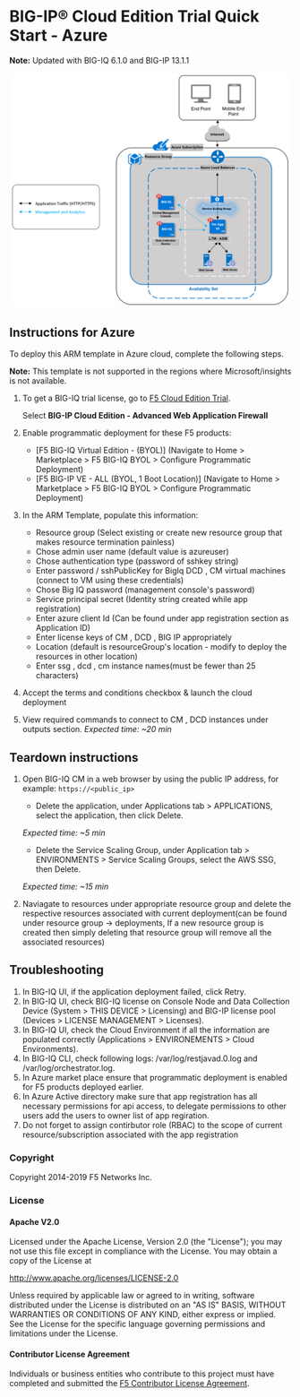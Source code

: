 BIG-IP® Cloud Edition Trial Quick Start - Azure
===============================================

**Note:** Updated with BIG-IQ 6.1.0 and BIG-IP 13.1.1

![Deployment Diagram](../images/azure-ssg-example-in-cloud.png)

Instructions for Azure
----------------------

To deploy this ARM template in Azure cloud, complete the following steps.

**Note:** This template is not supported in the regions where Microsoft/insights is not available.

1. To get a BIG-IQ trial license, go to [F5 Cloud Edition Trial](https://f5.com/products/trials/product-trials).

   Select **BIG-IP Cloud Edition - Advanced Web Application Firewall**

2. Enable programmatic deployment for these F5 products:
   * [F5 BIG-IQ Virtual Edition - (BYOL)]
        (Navigate to Home > Marketplace > F5 BIG-IQ BYOL > Configure Programmatic Deployment)
   * [F5 BIG-IP VE - ALL (BYOL, 1 Boot Location)]
        (Navigate to Home > Marketplace > F5 BIG-IQ BYOL > Configure Programmatic Deployment)

4. In the ARM Template, populate this information:

   * Resource group (Select existing or create new resource group that makes resource termination painless)
   * Chose admin user name (default value is azureuser)
   * Chose authentication type (password of sshkey string)
   * Enter password / sshPublicKey for BigIq DCD , CM virtual machines (connect to VM using these credentials)
   * Chose Big IQ password (management console's password)
   * Service principal secret (Identity string created while app registration)
   * Enter azure client Id (Can be found under app registration section as Application ID)
   * Enter license keys of CM , DCD , BIG IP appropriately 
   * Location (default is resourceGroup's location - modify to deploy the resources in other location)
   * Enter ssg , dcd , cm instance names(must be fewer than 25 characters)

5. Accept the terms and conditions checkbox & launch the cloud deployment 

6. View required commands to connect to CM , DCD instances under outputs section.
   *Expected time: ~20 min*

Teardown instructions
---------------------

1. Open BIG-IQ CM in a web browser by using the public IP address, for example: ``https://<public_ip>``

   * Delete the application, under Applications tab > APPLICATIONS, select the application, then click Delete.

   *Expected time: ~5 min*

   * Delete the Service Scaling Group, under Application tab > ENVIRONMENTS > Service Scaling Groups, select the AWS SSG, then Delete.

   *Expected time: ~15 min*

2. Naviagate to resources under appropriate resource group and delete the respective resources associated with current deployment(can be found under resource group -> deployments, If a new resource group is created then simply deleting that resource group will remove all the associated resources)

Troubleshooting
---------------
1.  In BIG-IQ UI, if the application deployment failed, click Retry.
2.	In BIG-IQ UI, check BIG-IQ license on Console Node and Data Collection Device (System > THIS DEVICE > Licensing) and BIG-IP license pool (Devices > LICENSE MANAGEMENT > Licenses).
3.	In BIG-IQ UI, check the Cloud Environment if all the information are populated correctly (Applications > ENVIRONEMENTS > Cloud Environments).
4.	In BIG-IQ CLI, check following logs: /var/log/restjavad.0.log and /var/log/orchestrator.log.
5.  In Azure market place ensure that programmatic deployment is enabled for F5 products deployed earlier.
6.  In Azure Active directory make sure that app registration has all necessary permissions for api access, to delegate permissions to other users add the users to owner list of app regiration.
7.  Do not forget to assign contirbutor role (RBAC) to the scope of current resource/subscription associated with the app registration 

### Copyright

Copyright 2014-2019 F5 Networks Inc.

### License

#### Apache V2.0

Licensed under the Apache License, Version 2.0 (the "License"); you may not use
this file except in compliance with the License. You may obtain a copy of the
License at

http://www.apache.org/licenses/LICENSE-2.0

Unless required by applicable law or agreed to in writing, software
distributed under the License is distributed on an "AS IS" BASIS,
WITHOUT WARRANTIES OR CONDITIONS OF ANY KIND, either express or implied.
See the License for the specific language governing permissions and limitations
under the License.

#### Contributor License Agreement

Individuals or business entities who contribute to this project must have
completed and submitted the [F5 Contributor License Agreement](http://f5-openstack-docs.readthedocs.io/en/latest/cla_landing.html).
